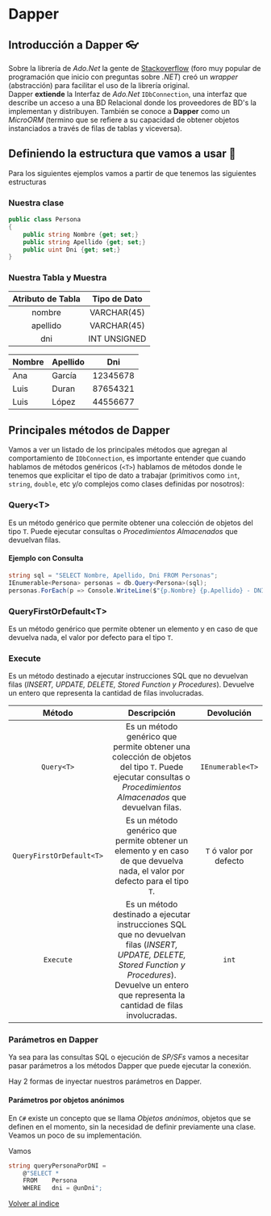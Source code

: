 # Dapper

## Introducción a Dapper 👓

Sobre la librería de _Ado.Net_ la gente de [Stackoverflow](https://stackoverflow.com/) (foro muy popular de programación que inicio con preguntas sobre _.NET_) creó un _wrapper_ (abstracción) para facilitar el uso de la librería original.  
Dapper **extiende** la Interfaz de _Ado.Net_ `IDbConnection`, una interfaz que describe un acceso a una BD Relacional donde los proveedores de BD's la implementan y distribuyen. También se conoce a **Dapper** como un _MicroORM_ (termino que se refiere a su capacidad de obtener objetos instanciados a través de filas de tablas y viceversa).

## Definiendo la estructura que vamos a usar 📁

Para los siguientes ejemplos vamos a partir de que tenemos las siguientes estructuras

### Nuestra clase

```csharp
public class Persona
{
    public string Nombre {get; set;}
    public string Apellido {get; set;}
    public uint Dni {get; set;}
}
```
### Nuestra Tabla y Muestra

| Atributo de Tabla | Tipo de Dato |
| :---------------: | :----------: |
| nombre            | VARCHAR(45)  |
| apellido          | VARCHAR(45)  |
| dni               | INT UNSIGNED |

| Nombre | Apellido | Dni      |
| ------ | -------- | -------- |
| Ana    | García   | 12345678 |
| Luis   | Duran    | 87654321 |
| Luis   | López    | 44556677 |

## Principales métodos de Dapper

Vamos a ver un listado de los principales métodos que agregan al comportamiento de `IDbConnection`, es importante entender que cuando hablamos de métodos genéricos (`<T>`) hablamos de métodos donde le tenemos que explicitar el tipo de dato a trabajar (primitivos como `int`, `string`, `double`, etc y/o complejos como clases definidas por nosotros):

### Query\<T>

Es un método genérico que permite obtener una colección de objetos del tipo `T`. Puede ejecutar consultas o _Procedimientos Almacenados_ que devuelvan filas.

#### Ejemplo con Consulta

```csharp
string sql = "SELECT Nombre, Apellido, Dni FROM Personas";
IEnumerable<Persona> personas = db.Query<Persona>(sql);
personas.ForEach(p => Console.WriteLine($"{p.Nombre} {p.Apellido} - DNI: {p.Dni}"));
```


### QueryFirstOrDefault\<T>

Es un método genérico que permite obtener un elemento y en caso de que devuelva nada, el valor por defecto para el tipo `T`.

### Execute

Es un método destinado a ejecutar instrucciones SQL que no devuelvan filas (_INSERT, UPDATE, DELETE, Stored Function y Procedures_). Devuelve un entero que representa la cantidad de filas involucradas. 

|       Método      | Descripción  |Devolución |
| :---------------: | :---------: | :----------: |
| `Query<T>`       | Es un método genérico que permite obtener una colección de objetos del tipo `T`. Puede ejecutar consultas o _Procedimientos Almacenados_ que devuelvan filas.  | `IEnumerable<T>` |
| `QueryFirstOrDefault<T>`       | Es un método genérico que permite obtener un elemento y en caso de que devuelva nada, el valor por defecto para el tipo `T`.  | `T` ó valor por defecto |
| `Execute`       | Es un método destinado a ejecutar instrucciones SQL que no devuelvan filas (_INSERT, UPDATE, DELETE, Stored Function y Procedures_). Devuelve un entero que representa la cantidad de filas involucradas.  | `int`|

### Parámetros en Dapper

Ya sea para las consultas SQL o ejecución de _SP/SFs_ vamos a necesitar pasar parámetros a los métodos Dapper que puede ejecutar la conexión.

Hay 2 formas de inyectar nuestros parámetros en Dapper.

#### Parámetros por objetos anónimos

En `C#` existe un concepto que se llama _Objetos anónimos_, objetos que se definen en el momento, sin la necesidad de definir previamente una clase. Veamos un poco de su implementación.

Vamos

```csharp
string queryPersonaPorDNI =
    @"SELECT *
    FROM    Persona
    WHERE   dni = @unDni";
```

[Volver al indice](../README.md)